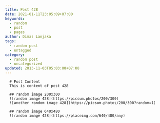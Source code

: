 ```yaml
---
title: Post 428
date: 2021-01-11T23:05:09+07:00
keywords:
  - random
  - post
  - pages
author: Dimas Lanjaka
tags:
  - random post
  - untagged
category:
  - random post
  - uncategorized
updated: 2013-11-03T05:03:00+07:00
---
```


      # Post Content
      This is content of post 428

      ## random image 200x300
      ![random image 428](https://picsum.photos/200/300)
      ![another random image 428](https://picsum.photos/200/300?random=1)

      ## random image 640x480
      ![random image 428](https://placeimg.com/640/480/any)
      